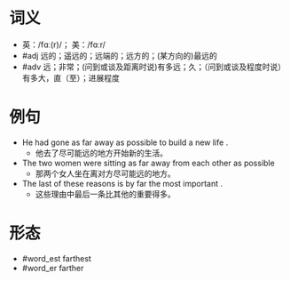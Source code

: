 # 词义
- 英：/fɑː(r)/； 美：/fɑːr/
- #adj 远的；遥远的；远端的；远方的；(某方向的)最远的
- #adv 远；非常；(问到或谈及距离时说)有多远；久；（问到或谈及程度时说）有多大，直（至）；进展程度
# 例句
- He had gone as far away as possible to build a new life .
	- 他去了尽可能远的地方开始新的生活。
- The two women were sitting as far away from each other as possible
	- 那两个女人坐在离对方尽可能远的地方。
- The last of these reasons is by far the most important .
	- 这些理由中最后一条比其他的重要得多。
# 形态
- #word_est farthest
- #word_er farther
